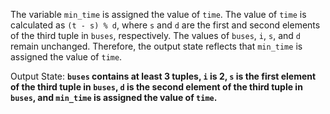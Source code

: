 The variable `min_time` is assigned the value of `time`. The value of `time` is calculated as `(t - s) % d`, where `s` and `d` are the first and second elements of the third tuple in `buses`, respectively. The values of `buses`, `i`, `s`, and `d` remain unchanged. Therefore, the output state reflects that `min_time` is assigned the value of `time`.

Output State: **`buses` contains at least 3 tuples, `i` is 2, `s` is the first element of the third tuple in `buses`, `d` is the second element of the third tuple in `buses`, and `min_time` is assigned the value of `time`.**